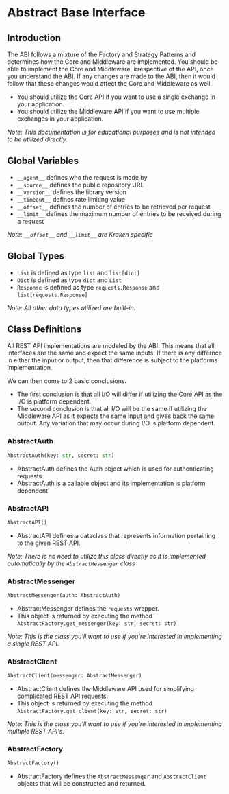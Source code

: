 # Abstract Base Interface

## Introduction

The ABI follows a mixture of the Factory and Strategy Patterns and determines how the Core and Middleware are implemented. You should be able to implement the Core and Middleware, irrespective of the API, once you understand the ABI. If any changes are made to the ABI, then it would follow that these changes would affect the Core and Middleware as well.

- You should utilize the Core API if you want to use a single exchange in your application.
- You should utilize the Middleware API if you want to use multiple exchanges in your application.

_Note: This documentation is for educational purposes and is not intended to be utilized directly._

## Global Variables

- `__agent__` defines who the request is made by
- `__source__` defines the public repository URL
- `__version__` defines the library version
- `__timeout__` defines rate limiting value
- `__offset__` defines the number of entries to be retrieved per request
- `__limit__` defines the maximum number of entries to be received during a request

_Note: `__offset__` and `__limit__` are Kraken specific_

## Global Types

- `List` is defined as type `list` and `list[dict]`
- `Dict` is defined as type `dict` and `List`
- `Response` is defined as type `requests.Response` and `list[requests.Response]`

_Note: All other data types utilized are built-in._

## Class Definitions

All REST API implementations are modeled by the ABI. This means that all interfaces are the same and expect the same inputs. If there is any differnce in either the input or output, then that difference is subject to the platforms implementation.

We can then come to 2 basic conclusions.

- The first conclusion is that all I/O will differ if utilizing the Core API as the I/O is platform dependent.
- The second conclusion is that all I/O will be the same if utilizing the Middleware API as it expects the same input and gives back the same output. Any variation that may occur during I/O is platform dependent.

### AbstractAuth

```python
AbstractAuth(key: str, secret: str)
```
- AbstractAuth defines the Auth object which is used for authenticating requests
- AbstractAuth is a callable object and its implementation is platform dependent

### AbstractAPI

```python
AbstractAPI()
```

- AbstractAPI defines a dataclass that represents information pertaining to the given REST API.

_Note: There is no need to utilize this class directly as it is implemented automatically by the `AbstractMessenger` class_

### AbstractMessenger

```python
AbstractMessenger(auth: AbstractAuth)
```

- AbstractMessenger defines the `requests` wrapper. 
- This object is returned by executing the method `AbstractFactory.get_messenger(key: str, secret: str)`

_Note: This is the class you'll want to use if you're interested in implementing a single REST API._

### AbstractClient

```python
AbstractClient(messenger: AbstractMessenger)
```

- AbstractClient defines the Middleware API used for simplifying complicated REST API requests.
- This object is returned by executing the method `AbstractFactory.get_client(key: str, secret: str)`

_Note: This is the class you'll want to use if you're interested in implementing multiple REST API's._

### AbstractFactory

```python
AbstractFactory()
```

- AbstractFactory defines the `AbstractMessenger` and `AbstractClient` objects that will be constructed and returned.
